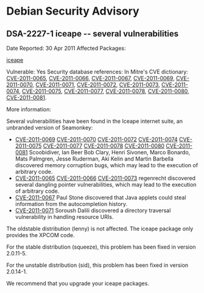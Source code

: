 
Debian Security Advisory
========================


DSA-2227-1 iceape -- several vulnerabilities
--------------------------------------------



Date Reported:
30 Apr 2011
Affected Packages:

[iceape](https://packages.debian.org/src:iceape)

Vulnerable:
Yes
Security database references:
In Mitre's CVE dictionary: [CVE-2011-0065](https://security-tracker.debian.org/tracker/CVE-2011-0065), [CVE-2011-0066](https://security-tracker.debian.org/tracker/CVE-2011-0066), [CVE-2011-0067](https://security-tracker.debian.org/tracker/CVE-2011-0067), [CVE-2011-0069](https://security-tracker.debian.org/tracker/CVE-2011-0069), [CVE-2011-0070](https://security-tracker.debian.org/tracker/CVE-2011-0070), [CVE-2011-0071](https://security-tracker.debian.org/tracker/CVE-2011-0071), [CVE-2011-0072](https://security-tracker.debian.org/tracker/CVE-2011-0072), [CVE-2011-0073](https://security-tracker.debian.org/tracker/CVE-2011-0073), [CVE-2011-0074](https://security-tracker.debian.org/tracker/CVE-2011-0074), [CVE-2011-0075](https://security-tracker.debian.org/tracker/CVE-2011-0075), [CVE-2011-0077](https://security-tracker.debian.org/tracker/CVE-2011-0077), [CVE-2011-0078](https://security-tracker.debian.org/tracker/CVE-2011-0078), [CVE-2011-0080](https://security-tracker.debian.org/tracker/CVE-2011-0080), [CVE-2011-0081](https://security-tracker.debian.org/tracker/CVE-2011-0081).  

More information:

Several vulnerabilities have been found in the Iceape internet suite, an
unbranded version of Seamonkey:


* [CVE-2011-0069](https://security-tracker.debian.org/tracker/CVE-2011-0069) [CVE-2011-0070](https://security-tracker.debian.org/tracker/CVE-2011-0070) [CVE-2011-0072](https://security-tracker.debian.org/tracker/CVE-2011-0072) [CVE-2011-0074](https://security-tracker.debian.org/tracker/CVE-2011-0074) [CVE-2011-0075](https://security-tracker.debian.org/tracker/CVE-2011-0075) [CVE-2011-0077](https://security-tracker.debian.org/tracker/CVE-2011-0077) [CVE-2011-0078](https://security-tracker.debian.org/tracker/CVE-2011-0078) [CVE-2011-0080](https://security-tracker.debian.org/tracker/CVE-2011-0080) [CVE-2011-0081](https://security-tracker.debian.org/tracker/CVE-2011-0081)
Scoobidiver, Ian Beer Bob Clary, Henri Sivonen, Marco Bonardo,
 Mats Palmgren, Jesse Ruderman, Aki Kelin and Martin Barbella
 discovered memory corruption bugs, which may lead to the execution
 of arbitrary code.
* [CVE-2011-0065](https://security-tracker.debian.org/tracker/CVE-2011-0065) [CVE-2011-0066](https://security-tracker.debian.org/tracker/CVE-2011-0066) [CVE-2011-0073](https://security-tracker.debian.org/tracker/CVE-2011-0073)
regenrecht discovered several dangling pointer vulnerabilities,
 which may lead to the execution of arbitrary code.
* [CVE-2011-0067](https://security-tracker.debian.org/tracker/CVE-2011-0067)
Paul Stone discovered that Java applets could steal information
 from the autocompletion history.
* [CVE-2011-0071](https://security-tracker.debian.org/tracker/CVE-2011-0071)
Soroush Dalili discovered a directory traversal vulnerability in
 handling resource URIs.


The oldstable distribution (lenny) is not affected. The iceape package only
provides the XPCOM code.


For the stable distribution (squeeze), this problem has been fixed in
version 2.0.11-5.


For the unstable distribution (sid), this problem has been fixed in
version 2.0.14-1.


We recommend that you upgrade your iceape packages.





